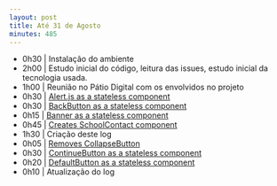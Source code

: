 ```yaml
---
layout: post
title: Até 31 de Agosto
minutes: 485
---
```


- 0h30 | Instalação do ambiente
- 2h00 | Estudo inicial do código, leitura das issues, estudo inicial da tecnologia usada.
- 1h00 | Reunião no Pátio Digital com os envolvidos no projeto
- 0h30 | [Alert.js as a stateless component](https://github.com/prefeiturasp/SME-FilaDaCreche/pull/13)
- 0h30 | [BackButton as a stateless component](https://github.com/prefeiturasp/SME-FilaDaCreche/pull/14)
- 0h15 | [Banner as a stateless component](https://github.com/prefeiturasp/SME-FilaDaCreche/pull/15)
- 0h45 | [Creates SchoolContact component](https://github.com/prefeiturasp/SME-FilaDaCreche/pull/16)
- 1h30 | Criação deste log
- 0h05 | [Removes CollapseButton](https://github.com/prefeiturasp/SME-FilaDaCreche/pull/24)
- 0h30 | [ContinueButton as a stateless component](https://github.com/prefeiturasp/SME-FilaDaCreche/pull/25)
- 0h20 | [DefaultButton as a stateless component](https://github.com/prefeiturasp/SME-FilaDaCreche/pull/26)
- 0h10 | Atualização do log
